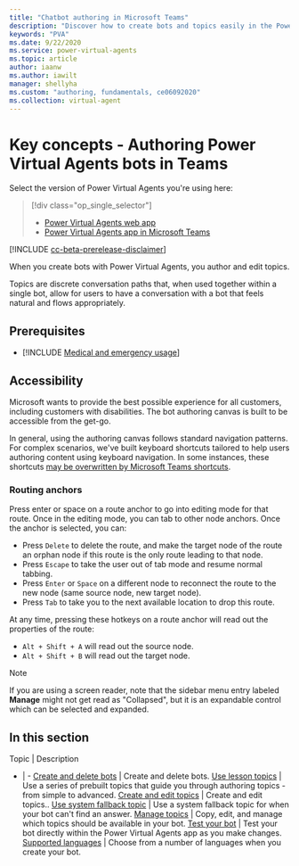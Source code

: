 ```yaml
---
title: "Chatbot authoring in Microsoft Teams"
description: "Discover how to create bots and topics easily in the Power Virtual Agents app in Microsoft Teams."
keywords: "PVA"
ms.date: 9/22/2020
ms.service: power-virtual-agents
ms.topic: article
author: iaanw
ms.author: iawilt
manager: shellyha
ms.custom: "authoring, fundamentals, ce06092020"
ms.collection: virtual-agent
---
```


# Key concepts - Authoring Power Virtual Agents bots in Teams

Select the version of Power Virtual Agents you're using here:

> [!div class="op_single_selector"]
> - [Power Virtual Agents web app](../authoring-fundamentals.md)
> - [Power Virtual Agents app in Microsoft Teams](authoring-fundamentals-teams.md)

[!INCLUDE [cc-beta-prerelease-disclaimer](includes/cc-beta-prerelease-disclaimer-teams.md)]

When you create bots with Power Virtual Agents, you author and edit topics. 

Topics are discrete conversation paths that, when used together within a single bot, allow for users to have a conversation with a bot that feels natural and flows appropriately.



## Prerequisites

- [!INCLUDE [Medical and emergency usage](includes/pva-usage-limitations-teams.md)]


## Accessibility

Microsoft wants to provide the best possible experience for all customers, including customers with disabilities. The bot authoring canvas is built to be accessible from the get-go. 

In general, using the authoring canvas follows standard navigation patterns. For complex scenarios, we've built keyboard shortcuts tailored to help users authoring content using keyboard navigation.
In some instances, these shortcuts [may be overwritten by Microsoft Teams shortcuts](https://support.microsoft.com/office/keyboard-shortcuts-for-microsoft-teams-2e8e2a70-e8d8-4a19-949b-4c36dd5292d2).

###  Routing anchors
Press enter or space on a route anchor to go into editing mode for that route. Once in the editing mode, you can tab to other node anchors. Once the anchor is selected, you can:

- Press ```Delete``` to delete the route, and make the target node of the route an orphan node if this route is the only route leading to that node.
- Press ```Escape``` to take the user out of tab mode and resume normal tabbing.
- Press ```Enter``` or ```Space``` on a different node to reconnect the route to the new node (same source node, new target node).
- Press ```Tab``` to take you to the next available location to drop this route.

At any time, pressing these hotkeys on a route anchor will read out the properties of the route:
- ```Alt + Shift + A``` will read out the source node.
- ```Alt + Shift + B``` will read out the target node.

> [!NOTE] 
> If you are using a screen reader, note that the sidebar menu entry labeled **Manage** might not get read as "Collapsed", but it is an expandable control which can be selected and expanded. 


## In this section

Topic | Description
- | -
[Create and delete bots](authoring-first-bot-teams.md) | Create and delete bots.
[Use lesson topics](authoring-template-topics-teams.md) | Use a series of prebuilt topics that guide you through authoring topics - from simple to advanced.
[Create and edit topics](authoring-create-edit-topics-teams.md) | Create and edit topics..
[Use system fallback topic](authoring-system-fallback-topic-teams.md) | Use a system fallback topic for when your bot can't find an answer.
[Manage topics](authoring-topic-management-teams.md) | Copy, edit, and manage which topics should be available in your bot.
[Test your bot](authoring-test-bot-teams.md) | Test your bot directly within the Power Virtual Agents app as you make changes.
[Supported languages](authoring-language-support-teams.md) | Choose from a number of languages when you create your bot.
